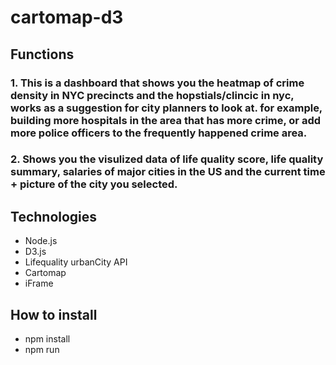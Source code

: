 # cartomap-d3

## Functions

### 1. This is a dashboard that shows you the heatmap of crime density in NYC precincts and the hopstials/clincic in nyc, works as a suggestion for city planners to look at. for example, building more hospitals in the area that has more crime, or add more police officers to the frequently happened  crime area.

### 2. Shows you the visulized data of life quality score, life quality summary, salaries of major cities in the US and the current time + picture of the city you selected.


## Technologies
* Node.js
* D3.js
* Lifequality urbanCity API
* Cartomap
* iFrame

## How to install
* npm install
* npm run 



